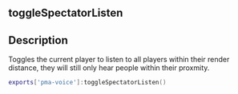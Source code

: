 ## toggleSpectatorListen

## Description

Toggles the current player to listen to all players within their render distance, they will still only hear people within their proxmity.

```lua
exports['pma-voice']:toggleSpectatorListen()
```
